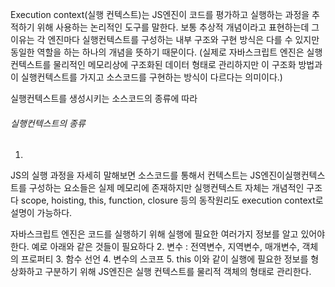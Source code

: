 Execution context(실행 컨텍스트)는 JS엔진이 코드를 평가하고 실행하는 과정을 추적하기 위해 사용하는 논리적인 도구를 말한다. 
보통 추상적 개념이라고 표현하는데 그 이유는 각 엔진마다 실행컨텍스트를 구성하는 내부 구조와 구현 방식은 다를 수 있지만 동일한 역할을 하는 하나의 개념을 뜻하기 때문이다. 
(실제로 자바스크립트 엔진은 실행컨텍스트를 물리적인 메모리상에 구조화된 데이터 형태로 관리하지만 이 구조화 방법과 이 실행컨텍스트를 가지고 소스코드를 구현하는 방식이 다르다는 의미이다.)

실행컨텍스트를 생성시키는 소스코드의 종류에 따라 
###### 실행컨텍스트의 종류
1. 
JS의 실행 과정을 자세히 말해보면 소스코드를 통해서
컨텍스트는 JS엔진이실행컨텍스트를 구성하는 요소들은 실제 메모리에 존재하지만 실행컨텍스트 자체는 개념적인 구조다 scope, hoisting, this, function, closure 등의 동작원리도 execution context로 설명이 가능하다.

자바스크립트 엔진은 코드를 실행하기 위해 실행에 필요한 여러가지 정보를 알고 있어야 한다. 예로 아래와 같은 것들이 필요하다
2. 변수 : 전역변수, 지역변수, 매개변수, 객체의 프로퍼티
3. 함수 선언
4. 변수의 스코프
5. this
이와 같이 실행에 필요한 정보를 형상화하고 구분하기 위해 JS엔진은 실행 컨텍스트를 물리적 객체의 형태로 관리한다.